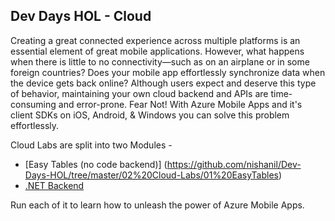 ## Dev Days HOL - Cloud

Creating a great connected experience across multiple platforms is an essential element of great mobile applications. However, what happens when there is little to no connectivity—such as on an airplane or in some foreign countries? Does your mobile app effortlessly synchronize data when the device gets back online? Although users expect and deserve this type of behavior, maintaining your own cloud backend and APIs are time-consuming and error-prone. Fear Not! With Azure Mobile Apps and it's client SDKs on iOS, Android, & Windows you can solve this problem effortlessly. 

Cloud Labs are split into two Modules -
* [Easy Tables (no code backend)] (https://github.com/nishanil/Dev-Days-HOL/tree/master/02%20Cloud-Labs/01%20EasyTables)
* [.NET Backend](https://github.com/nishanil/Dev-Days-HOL/tree/master/02%20Cloud-Labs/02%20NetBackend)

Run each of it to learn how to unleash the power of Azure Mobile Apps.
